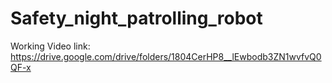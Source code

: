 # Safety_night_patrolling_robot
Working Video link: https://drive.google.com/drive/folders/1804CerHP8__lEwbodb3ZN1wvfvQ0QF-x
